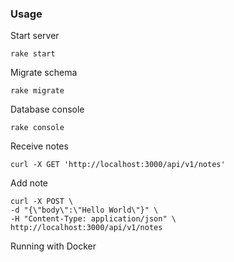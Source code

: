 ### Usage

Start server
```
rake start 
```

Migrate schema
```
rake migrate
```

Database console
```
rake console
```

Receive notes
```
curl -X GET 'http://localhost:3000/api/v1/notes'
```

Add note
```
curl -X POST \
-d "{\"body\":\"Hello World\"}" \
-H "Content-Type: application/json" \
http://localhost:3000/api/v1/notes
```

Running with Docker 
```

```
